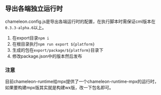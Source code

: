 

## 导出各端独立运行时

chameleon.config.js是导出各端运行时的配置，在执行脚本时需保证cml版本在`0.3.3-alpha.6`以上。

1. 在export目录`npm i`
2. 在根目录执行`npm run export ${platform}`
3. 生成的包在`export/package/${platform}`目录下
4. 修改package.json中的版本然后发布


### 注意
目前chameleon-runtime给mpx提供了一个chameleon-runtime-mpx的运行时，如果要构建mpx版其实就是构建wx版，改一下包名即可。